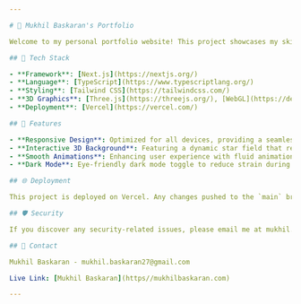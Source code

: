 ```yaml
---

# 🌟 Mukhil Baskaran's Portfolio

Welcome to my personal portfolio website! This project showcases my skills, projects, and experiences in a sleek, modern, and interactive format. Built with the latest technologies, it reflects my passion for web development and data science.

## 🚀 Tech Stack

- **Framework**: [Next.js](https://nextjs.org/)
- **Language**: [TypeScript](https://www.typescriptlang.org/)
- **Styling**: [Tailwind CSS](https://tailwindcss.com/)
- **3D Graphics**: [Three.js](https://threejs.org/), [WebGL](https://developer.mozilla.org/en-US/docs/Web/API/WebGL_API)
- **Deployment**: [Vercel](https://vercel.com/)

## 🎨 Features

- **Responsive Design**: Optimized for all devices, providing a seamless experience on desktops, tablets, and smartphones.
- **Interactive 3D Background**: Featuring a dynamic star field that responds to user interaction, powered by Three.js and WebGL.
- **Smooth Animations**: Enhancing user experience with fluid animations using Framer Motion.
- **Dark Mode**: Eye-friendly dark mode toggle to reduce strain during night-time browsing.

## 🌐 Deployment

This project is deployed on Vercel. Any changes pushed to the `main` branch are automatically deployed to the live site.

## 🛡 Security

If you discover any security-related issues, please email me at mukhil.baskaran27@gmail.com instead of using the issue tracker.

## 📧 Contact

Mukhil Baskaran - mukhil.baskaran27@gmail.com

Live Link: [Mukhil Baskaran](https//mukhilbaskaran.com)

---
```

